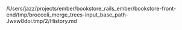 /Users/jazz/projects/ember/bookstore_rails_ember/bookstore-front-end/tmp/broccoli_merge_trees-input_base_path-Jwxw8doi.tmp/2/History.md